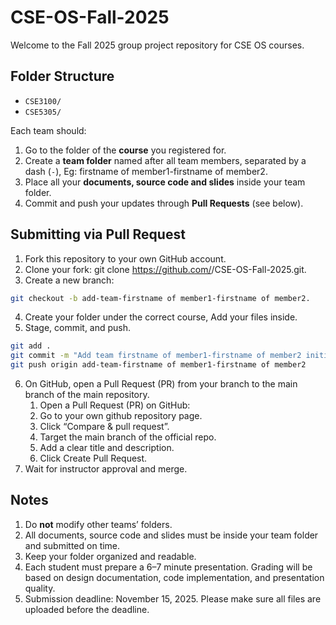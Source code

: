 # CSE-OS-Fall-2025

Welcome to the Fall 2025 group project repository for CSE OS courses.

## Folder Structure
- `CSE3100/`
- `CSE5305/`

Each team should:
1. Go to the folder of the **course** you registered for.
2. Create a **team folder** named after all team members, separated by a dash (`-`), Eg: firstname of member1-firstname of member2.
3. Place all your **documents, source code and slides** inside your team folder.
4. Commit and push your updates through **Pull Requests** (see below).

## Submitting via Pull Request

1. Fork this repository to your own GitHub account.
2. Clone your fork: git clone https://github.com/<your-username>/CSE-OS-Fall-2025.git.
3. Create a new branch: 
```bash
git checkout -b add-team-firstname of member1-firstname of member2.
```
4. Create your folder under the correct course, Add your files inside.
5. Stage, commit, and push.
```bash
git add .
git commit -m "Add team firstname of member1-firstname of member2 initial submission"
git push origin add-team-firstname of member1-firstname of member2
```
6. On GitHub, open a Pull Request (PR) from your branch to the main branch of the main repository.
   1) Open a Pull Request (PR) on GitHub:
   2) Go to your own github repository page.
   3) Click “Compare & pull request”.
   4) Target the main branch of the official repo.
   5) Add a clear title and description.
   6) Click Create Pull Request.
7. Wait for instructor approval and merge.

## Notes

1. Do **not** modify other teams’ folders.
2. All documents, source code and slides must be inside your team folder and submitted on time.
3. Keep your folder organized and readable.
4. Each student must prepare a 6–7 minute presentation. Grading will be based on design documentation, code implementation, and presentation quality.
5. Submission deadline: November 15, 2025. Please make sure all files are uploaded before the deadline.
